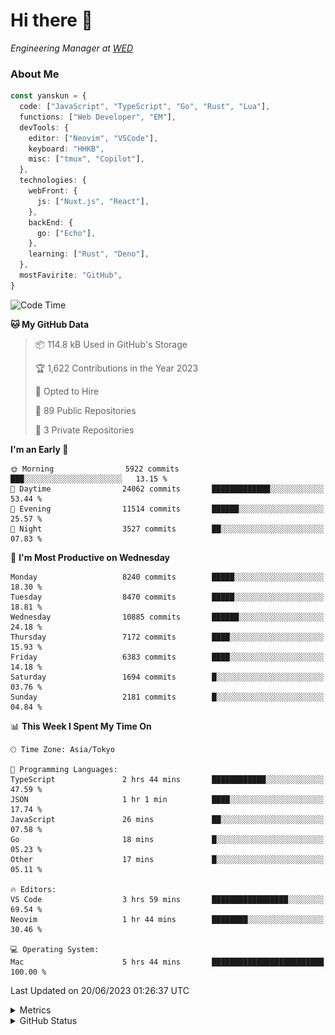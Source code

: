# Hi there&nbsp;:wave:

<!-- ![Alt text](https://spotify-recently-played-readme.vercel.app/api?user=31kynbuubkiu3r4qh4hjuaglhfay) -->

_Engineering Manager at [WED](https://github.com/wedinc)_

### About Me

```ts
const yanskun = {
  code: ["JavaScript", "TypeScript", "Go", "Rust", "Lua"],
  functions: ["Web Developer", "EM"],
  devTools: {
    editor: ["Neovim", "VSCode"],
    keyboard: "HHKB",
    misc: ["tmux", "Copilot"],
  },
  technologies: {
    webFront: {
      js: ["Nuxt.js", "React"],
    },
    backEnd: {
      go: ["Echo"],
    },
    learning: ["Rust", "Deno"],
  },
  mostFavirite: "GitHub",
}
```

<!--START_SECTION:waka-->
![Code Time](http://img.shields.io/badge/Code%20Time-340%20hrs%2027%20mins-blue)

**🐱 My GitHub Data** 

> 📦 114.8 kB Used in GitHub's Storage 
 > 
> 🏆 1,622 Contributions in the Year 2023
 > 
> 💼 Opted to Hire
 > 
> 📜 89 Public Repositories 
 > 
> 🔑 3 Private Repositories 
 > 
**I'm an Early 🐤** 

```text
🌞 Morning                5922 commits        ███░░░░░░░░░░░░░░░░░░░░░░   13.15 % 
🌆 Daytime                24062 commits       █████████████░░░░░░░░░░░░   53.44 % 
🌃 Evening                11514 commits       ██████░░░░░░░░░░░░░░░░░░░   25.57 % 
🌙 Night                  3527 commits        ██░░░░░░░░░░░░░░░░░░░░░░░   07.83 % 
```
📅 **I'm Most Productive on Wednesday** 

```text
Monday                   8240 commits        █████░░░░░░░░░░░░░░░░░░░░   18.30 % 
Tuesday                  8470 commits        █████░░░░░░░░░░░░░░░░░░░░   18.81 % 
Wednesday                10885 commits       ██████░░░░░░░░░░░░░░░░░░░   24.18 % 
Thursday                 7172 commits        ████░░░░░░░░░░░░░░░░░░░░░   15.93 % 
Friday                   6383 commits        ████░░░░░░░░░░░░░░░░░░░░░   14.18 % 
Saturday                 1694 commits        █░░░░░░░░░░░░░░░░░░░░░░░░   03.76 % 
Sunday                   2181 commits        █░░░░░░░░░░░░░░░░░░░░░░░░   04.84 % 
```


📊 **This Week I Spent My Time On** 

```text
🕑︎ Time Zone: Asia/Tokyo

💬 Programming Languages: 
TypeScript               2 hrs 44 mins       ████████████░░░░░░░░░░░░░   47.59 % 
JSON                     1 hr 1 min          ████░░░░░░░░░░░░░░░░░░░░░   17.74 % 
JavaScript               26 mins             ██░░░░░░░░░░░░░░░░░░░░░░░   07.58 % 
Go                       18 mins             █░░░░░░░░░░░░░░░░░░░░░░░░   05.23 % 
Other                    17 mins             █░░░░░░░░░░░░░░░░░░░░░░░░   05.11 % 

🔥 Editors: 
VS Code                  3 hrs 59 mins       █████████████████░░░░░░░░   69.54 % 
Neovim                   1 hr 44 mins        ████████░░░░░░░░░░░░░░░░░   30.46 % 

💻 Operating System: 
Mac                      5 hrs 44 mins       █████████████████████████   100.00 % 
```


 Last Updated on 20/06/2023 01:26:37 UTC
<!--END_SECTION:waka-->

<details>
  <summary>Metrics</summary>
  <img src="https://github.com/yanskun/yanskun/blob/main/github-metrics.svg" alt="Metrics">
</details>

<details>
  <summary>GitHub Status</summary>
  <picture>
    <source media="(prefers-color-scheme: dark)" srcset="https://raw.githubusercontent.com/yanskun/yanskun/master/profile-summary-card-output/nord_dark/0-profile-details.svg">
   <img src="https://raw.githubusercontent.com/yanskun/yanskun/master/profile-summary-card-output/default/0-profile-details.svg">
  </picture>
  <br>
  <picture>
    <source media="(prefers-color-scheme: dark)" srcset="https://raw.githubusercontent.com/yanskun/yanskun/master/profile-summary-card-output/nord_dark/1-repos-per-language.svg">
   <img src="https://raw.githubusercontent.com/yanskun/yanskun/master/profile-summary-card-output/default/1-repos-per-language.svg">
  </picture>
  <picture>
    <source media="(prefers-color-scheme: dark)" srcset="https://raw.githubusercontent.com/yanskun/yanskun/master/profile-summary-card-output/nord_dark/2-most-commit-language.svg">
   <img src="https://raw.githubusercontent.com/yanskun/yanskun/master/profile-summary-card-output/default/2-most-commit-language.svg">
  </picture>
  <br>
  <picture>
    <source media="(prefers-color-scheme: dark)" srcset="https://raw.githubusercontent.com/yanskun/yanskun/master/profile-summary-card-output/nord_dark/3-stats.svg">
   <img src="https://raw.githubusercontent.com/yanskun/yanskun/master/profile-summary-card-output/default/3-stats.svg">
  </picture>
  <picture>
    <source media="(prefers-color-scheme: dark)" srcset="https://raw.githubusercontent.com/yanskun/yanskun/master/profile-summary-card-output/nord_dark/4-productive-time.svg">
   <img src="https://raw.githubusercontent.com/yanskun/yanskun/master/profile-summary-card-output/default/4-productive-time.svg">
  </picture>
</details>
